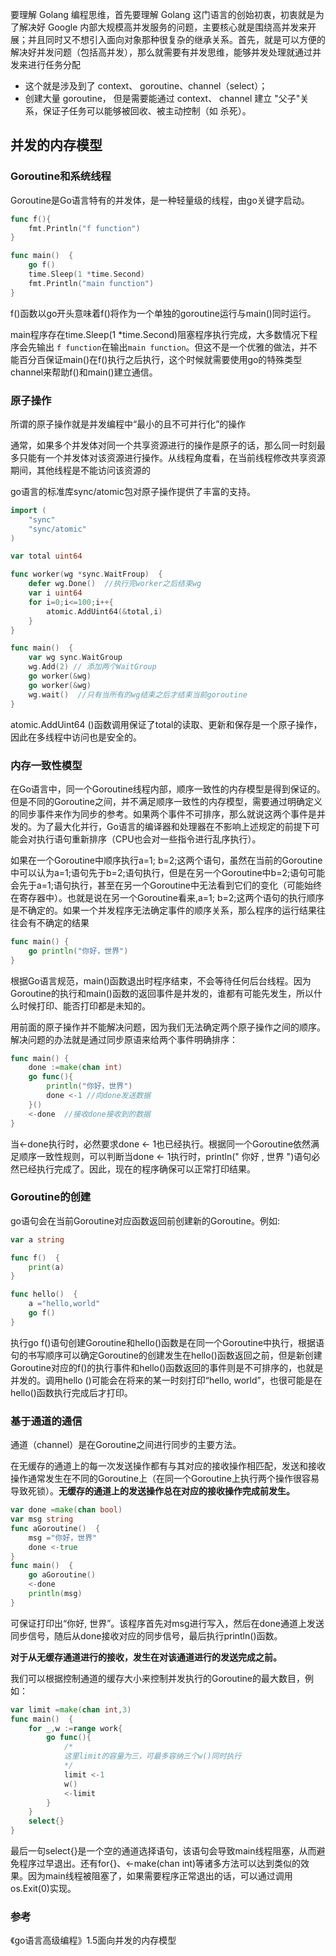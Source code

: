 
要理解 Golang 编程思维，首先要理解 Golang 这门语言的创始初衷，初衷就是为了解决好 Google 内部大规模高并发服务的问题，主要核心就是围绕高并发来开展；并且同时又不想引入面向对象那种很复杂的继承关系。首先，就是可以方便的解决好并发问题（包括高并发），那么就需要有并发思维，能够并发处理就通过并发来进行任务分配

- 这个就是涉及到了 context、 goroutine、channel（select）；
- 创建大量 goroutine， 但是需要能通过 context、 channel 建立 "父子"关系，保证子任务可以能够被回收、被主动控制（如 杀死）。

## 并发的内存模型


### Goroutine和系统线程
Goroutine是Go语言特有的并发体，是一种轻量级的线程，由go关键字启动。

```go
func f(){
	fmt.Println("f function")
}

func main()  {
    go f()
	time.Sleep(1 *time.Second)
	fmt.Println("main function")
}
```
f()函数以go开头意味着f()将作为一个单独的goroutine运行与main()同时运行。

main程序存在time.Sleep(1 *time.Second)阻塞程序执行完成，大多数情况下程序会先输出
`f function`在输出`main function`。但这不是一个优雅的做法，并不能百分百保证main()在f()执行之后执行，这个时候就需要使用go的特殊类型channel来帮助f()和main()建立通信。

### 原子操作
所谓的原子操作就是并发编程中“最小的且不可并行化”的操作

通常，如果多个并发体对同一个共享资源进行的操作是原子的话，那么同一时刻最多只能有一个并发体对该资源进行操作。从线程角度看，在当前线程修改共享资源期间，其他线程是不能访问该资源的

go语言的标准库sync/atomic包对原子操作提供了丰富的支持。
```go
import (
    "sync"
	"sync/atomic"
)

var total uint64

func worker(wg *sync.WaitFroup)  {
    defer wg.Done()  //执行完worker之后结束wg
	var i uint64
	for i=0;i<=100;i++{
		atomic.AddUint64(&total,i)
    }
}

func main()  {
	var wg sync.WaitGroup
	wg.Add(2) // 添加两个WaitGroup
	go worker(&wg)
    go worker(&wg)
    wg.wait()  //只有当所有的wg结束之后才结束当前goroutine
}
```
atomic.AddUint64 ()函数调用保证了total的读取、更新和保存是一个原子操作，因此在多线程中访问也是安全的。

### 内存一致性模型
在Go语言中，同一个Goroutine线程内部，顺序一致性的内存模型是得到保证的。但是不同的Goroutine之间，并不满足顺序一致性的内存模型，需要通过明确定义的同步事件来作为同步的参考。如果两个事件不可排序，那么就说这两个事件是并发的。为了最大化并行，Go语言的编译器和处理器在不影响上述规定的前提下可能会对执行语句重新排序（CPU也会对一些指令进行乱序执行）。

如果在一个Goroutine中顺序执行a=1; b=2;这两个语句，虽然在当前的Goroutine中可以认为a=1;语句先于b=2;语句执行，但是在另一个Goroutine中b=2;语句可能会先于a=1;语句执行，甚至在另一个Goroutine中无法看到它们的变化（可能始终在寄存器中）。也就是说在另一个Goroutine看来,a=1; b=2;这两个语句的执行顺序是不确定的。如果一个并发程序无法确定事件的顺序关系，那么程序的运行结果往往会有不确定的结果

```go
func main() {
    go println("你好，世界")
}
```
根据Go语言规范，main()函数退出时程序结束，不会等待任何后台线程。因为Goroutine的执行和main()函数的返回事件是并发的，谁都有可能先发生，所以什么时候打印、能否打印都是未知的。

用前面的原子操作并不能解决问题，因为我们无法确定两个原子操作之间的顺序。解决问题的办法就是通过同步原语来给两个事件明确排序：
```go
func main() {
    done :=make(chan int)
	go func(){
		println("你好，世界")
		done <-1 //向done发送数据
    }()
	<-done  //接收done接收到的数据
}
```
当<-done执行时，必然要求done <- 1也已经执行。根据同一个Goroutine依然满足顺序一致性规则，可以判断当done <- 1执行时，println(" 你好 , 世界 ")语句必然已经执行完成了。因此，现在的程序确保可以正常打印结果。

### Goroutine的创建
go语句会在当前Goroutine对应函数返回前创建新的Goroutine。例如:
```go
var a string

func f()  {
	print(a)
}

func hello()  {
    a ="hello,world"
	go f()
}
```
执行go f()语句创建Goroutine和hello()函数是在同一个Goroutine中执行，根据语句的书写顺序可以确定Goroutine的创建发生在hello()函数返回之前，但是新创建Goroutine对应的f()的执行事件和hello()函数返回的事件则是不可排序的，也就是并发的。调用hello ()可能会在将来的某一时刻打印“hello, world”，也很可能是在hello()函数执行完成后才打印。

### 基于通道的通信
通道（channel）是在Goroutine之间进行同步的主要方法。

在无缓存的通道上的每一次发送操作都有与其对应的接收操作相匹配，发送和接收操作通常发生在不同的Goroutine上（在同一个Goroutine上执行两个操作很容易导致死锁）。**无缓存的通道上的发送操作总在对应的接收操作完成前发生。**

```go
var done =make(chan bool)
var msg string
func aGoroutine()  {
	msg ="你好，世界"
	done <-true
}
func main()  {
    go aGoroutine()
	<-done
	println(msg)
}
```
可保证打印出“你好, 世界”。该程序首先对msg进行写入，然后在done通道上发送同步信号，随后从done接收对应的同步信号，最后执行println()函数。

**对于从无缓存通道进行的接收，发生在对该通道进行的发送完成之前。**

我们可以根据控制通道的缓存大小来控制并发执行的Goroutine的最大数目，例如：
```go
var limit =make(chan int,3)
func main()  {
	for _,w :=range work{
		go func(){
			/*
			这里limit的容量为三，可最多容纳三个w()同时执行
			*/
			limit <-1  
			w()
			<-limit
        }
    }
    select{}
}
```
最后一句select{}是一个空的通道选择语句，该语句会导致main线程阻塞，从而避免程序过早退出。还有for{}、<-make(chan int)等诸多方法可以达到类似的效果。因为main线程被阻塞了，如果需要程序正常退出的话，可以通过调用os.Exit(0)实现。

### 参考
《go语言高级编程》1.5面向并发的内存模型
